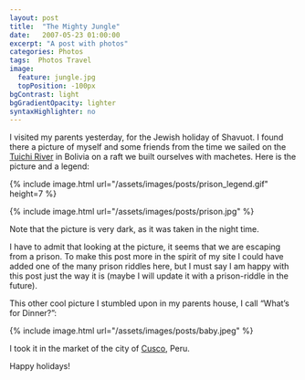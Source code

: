 ```yaml
---
layout: post
title:  "The Mighty Jungle"
date:   2007-05-23 01:00:00
excerpt: "A post with photos"
categories: Photos
tags:  Photos Travel
image:
  feature: jungle.jpg
  topPosition: -100px
bgContrast: light
bgGradientOpacity: lighter
syntaxHighlighter: no
---
```

I visited my parents yesterday, for the Jewish holiday of Shavuot. I found there a picture of myself and some friends from the time we sailed on the [Tuichi River](https://en.wikipedia.org/wiki/Tuichi_River) in Bolivia on a raft we built ourselves with machetes. Here is the picture and a legend:

{% include image.html url="/assets/images/posts/prison_legend.gif" height=7 %}

{% include image.html url="/assets/images/posts/prison.jpg" %}

Note that the picture is very dark, as it was taken in the night time.

I have to admit that looking at the picture, it seems that we are escaping from a prison. To make this post more in the spirit of my site I could have added one of the many prison riddles here, but I must say I am happy with this post just the way it is (maybe I will update it with a prison-riddle in the future).

This other cool picture I stumbled upon in my parents house, I call “What’s for Dinner?”:

{% include image.html url="/assets/images/posts/baby.jpeg" %}

I took it in the market of the city of [Cusco](https://en.wikipedia.org/wiki/Cusco), Peru.

Happy holidays!
